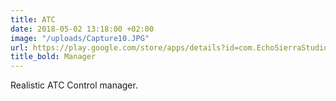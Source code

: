 ```yaml
---
title: ATC
date: 2018-05-02 13:18:00 +02:00
image: "/uploads/Capture10.JPG"
url: https://play.google.com/store/apps/details?id=com.EchoSierraStudio.ATCManager
title_bold: Manager
---
```


Realistic ATC Control manager.
